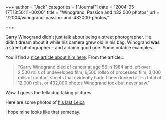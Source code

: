 +++
author = "Jack"
categories = ["Journal"]
date = "2004-05-17T18:50:11+00:00"
title = "Winogrand, Passion and 432,000 photos"
url = "/2004/winogrand-passion-and-432000-photos/"

+++

Garry Winogrand didn't just talk about being a street photographer. He didn't dream about it while his camera grew old in his bag. Winogrand **was** a street photographer &#8211; and a damn good one. Some notable examples&#8230;

You'll find a [nice article about him here][1]. From the article&#8230;

> 
> 
> "Garry Winogrand died of cancer at age 56 in 1984 and left over 2,500 rolls of undeveloped film, 6,500 rollso of processed film, 3,000 rolls of contact sheets that evidently hadn't been looked at&#8212;a total of 12,000 rolls, or 432,000 photos Winogrand took but never saw."
> 
> 

Wow. I guess the fella dug taking pictures.

Here are some photos of [his last Leica][2]

I hope mine looks like that someday.

 [1]: http://www.photogs.com/bwworld/xtol1.html
 [2]: http://www.cameraquest.com/LeicaM4G.htm
